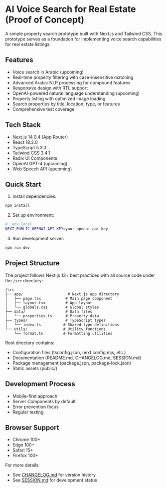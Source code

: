 # AI Voice Search for Real Estate (Proof of Concept)

A simple property search prototype built with Next.js and Tailwind CSS. This prototype serves as a foundation for implementing voice search capabilities for real estate listings.

## Features
- Voice search in Arabic (upcoming)
- Real-time property filtering with case-insensitive matching
- Advanced Arabic NLP processing for compound features
- Responsive design with RTL support
- OpenAI-powered natural language understanding (upcoming)
- Property listing with optimized image loading
- Search properties by title, location, type, or features
- Comprehensive test coverage

## Tech Stack
- Next.js 14.0.4 (App Router)
- React 18.2.0
- TypeScript 5.3.3
- Tailwind CSS 3.4.1
- Radix UI Components
- OpenAI GPT-4 (upcoming)
- Web Speech API (upcoming)

## Quick Start

1. Install dependencies:
```bash
npm install
```

2. Set up environment:
```bash
# .env.local
NEXT_PUBLIC_OPENAI_API_KEY=your_openai_api_key
```

3. Run development server:
```bash
npm run dev
```

## Project Structure
The project follows Next.js 13+ best practices with all source code under the `/src` directory:

```
/src
├── app/                    # Next.js app directory
│   ├── page.tsx           # Main page component
│   ├── layout.tsx         # App layout
│   └── globals.css        # Global styles
├── data/                  # Data files
│   └── properties.ts      # Property data
├── types/                 # TypeScript types
│   └── index.ts          # Shared type definitions
└── utils/                # Utility functions
    └── format.ts         # Formatting utilities
```

Root directory contains:
- Configuration files (tsconfig.json, next.config.mjs, etc.)
- Documentation (README.md, CHANGELOG.md, SESSION.md)
- Package management (package.json, package-lock.json)
- Static assets (public/)

## Development Process
- Mobile-first approach
- Server Components by default
- Error prevention focus
- Regular testing

## Browser Support
- Chrome 100+
- Edge 100+
- Safari 15+
- Firefox 100+

For more details:
- See [CHANGELOG.md](./CHANGELOG.md) for version history
- See [SESSION.md](./SESSION.md) for development status 